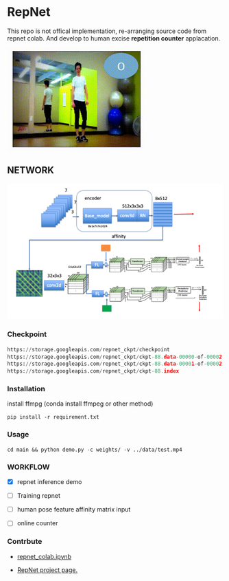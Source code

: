
# RepNet
This repo is not offical implementation, re-arranging source code from repnet colab. And develop to human excise **repetition counter** applacation.



![test](assets/output.gif)



## NETWORK

![image-20211202150949026](assets/image-20220117191327821.png)

### Checkpoint

```python
https://storage.googleapis.com/repnet_ckpt/checkpoint
https://storage.googleapis.com/repnet_ckpt/ckpt-88.data-00000-of-00002
https://storage.googleapis.com/repnet_ckpt/ckpt-88.data-00001-of-00002
https://storage.googleapis.com/repnet_ckpt/ckpt-88.index
```

### Installation
install ffmpg (conda install ffmpeg or other method)

```
pip install -r requirement.txt
```



### Usage

```shell
cd main && python demo.py -c weights/ -v ../data/test.mp4
```



### WORKFLOW

- [x] repnet inference demo
- [ ] Training repnet
- [ ] human pose feature affinity matrix input
- [ ] online counter 



### Contrbute

- [repnet_colab.ipynb](https://colab.research.google.com/github/google-research/google-research/blob/master/repnet/repnet_colab.ipynb#scrollTo=FUg2vSYhmsT0)

- [RepNet project page.](https://sites.google.com/view/repnet)
